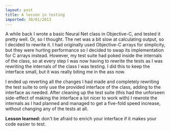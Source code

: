 ```yaml
---
layout: post
title: A lesson in testing
imported: 30/01/2013
---
```


A while back I wrote a basic Neural Net class in Objective-C, and tested it pretty well.
Or, so I thought. The net was a bit slow at calculating output, so I decided to rewrite
it. I had originally used Objective-C arrays for simplicity, but they were hurting
performance so I decided to swap its implementation for C arrays instead. However, my test
suite had poked inside the internals of the class, so at every step I was now having to
rewrite the tests as I was rewriting the internals of the class I was testing. I did this
to keep the interface small, but it was really biting me in the ass now.

I ended up reverting all the changes I had made and completely rewriting the test suite to
only use the provided interface of the class, adding to the interface as needed. After
cleaning up the test suite (this had the unforseen side-effect of making the interface a
lot nicer to work with) I rewrote the internals as I had planned and managed to get a
five-fold speed increase, without changing any of the tests at all.

**Lesson learned:** don't be afraid to enrich your interface if it makes your code easier
to test.
